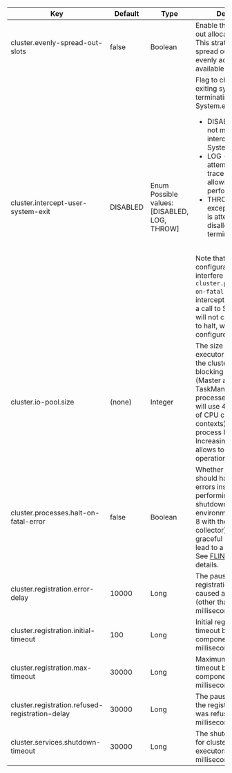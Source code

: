 | Key | Default | Type | Description |
|-----|---------|------|-------------|
| cluster.evenly-spread-out-slots | false | Boolean | Enable the slot spread out allocation strategy. This strategy tries to spread out the slots evenly across all available `TaskExecutors`. |
| cluster.intercept-user-system-exit | DISABLED | Enum<br>Possible values: [DISABLED, LOG, THROW] | Flag to check user code exiting system by terminating JVM (e.g., System.exit())<ul><li>DISABLED - Flink is not monitoring or intercepting calls to System.exit()</li><li>LOG - Log exit attempt with stack trace but still allowing exit to be performed</li><li>THROW - Throw exception when exit is attempted disallowing JVM termination</li></ul><br />Note that this configuration option can interfere with `cluster.processes.halt-on-fatal-error`: In intercepted user-code, a call to System.exit() will not cause the JVM to halt, when `THROW` is configured. |
| cluster.io-pool.size | (none) | Integer | The size of the IO executor pool used by the cluster to execute blocking IO operations (Master as well as TaskManager processes). By default it will use 4 * the number of CPU cores (hardware contexts) that the cluster process has access to. Increasing the pool size allows to run more IO operations concurrently. |
| cluster.processes.halt-on-fatal-error | false | Boolean | Whether processes should halt on fatal errors instead of performing a graceful shutdown. In some environments (e.g. Java 8 with the G1 garbage collector), a regular graceful shutdown can lead to a JVM deadlock. See [FLINK-16510](https://issues.apache.org/jira/browse/FLINK-16510) for details. |
| cluster.registration.error-delay | 10000 | Long | The pause made after an registration attempt caused an exception (other than timeout) in milliseconds. |
| cluster.registration.initial-timeout | 100 | Long | Initial registration timeout between cluster components in milliseconds. |
| cluster.registration.max-timeout | 30000 | Long | Maximum registration timeout between cluster components in milliseconds. |
| cluster.registration.refused-registration-delay | 30000 | Long | The pause made after the registration attempt was refused in milliseconds. |
| cluster.services.shutdown-timeout | 30000 | Long | The shutdown timeout for cluster services like executors in milliseconds. |
